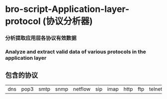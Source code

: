 # bro-script-Application-layer-protocol (协议分析器)
### 分析提取应用层各协议有效数据
### Analyze and extract valid data of various protocols in the application layer
## 包含的协议
<table>
  <tr>
		<td>dns</td>
    <td>pop3</td>
    <td>smtp</td>
    <td>snmp</td>
    <td>netflow</td>
    <td>sip</td>
    <td>imap</td>
    <td>http</td>
    <td>ftp</td>
    <td>telnet</td>
	</tr>
</table>
